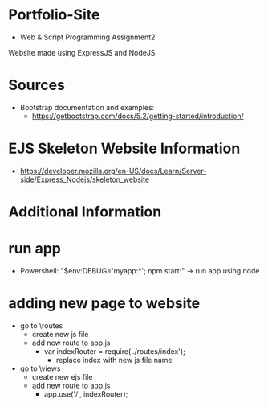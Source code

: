 # Portfolio-Site #
- Web &amp; Script Programming Assignment2

Website made using ExpressJS and NodeJS


# Sources #
- Bootstrap documentation and examples:
    - https://getbootstrap.com/docs/5.2/getting-started/introduction/

# EJS Skeleton Website Information #
- https://developer.mozilla.org/en-US/docs/Learn/Server-side/Express_Nodejs/skeleton_website

# Additional Information #

# run app #
- Powershell: "$env:DEBUG='myapp:*'; npm start:" -> run app using node

# adding new page to website #
- go to \routes
    - create new js file
    - add new route to app.js
        - var indexRouter = require('./routes/index');
            - replace index with new js file name
- go to \views
    - create new ejs file
    - add new route to app.js
        - app.use('/', indexRouter);
